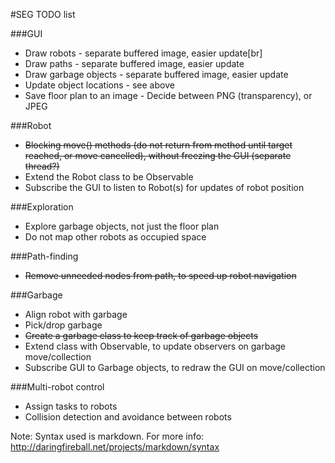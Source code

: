 #SEG TODO list

###GUI

+ Draw robots - separate buffered image, easier update[br]
+ Draw paths - separate buffered image, easier update
+ Draw garbage objects - separate buffered image, easier update
+ Update object locations - see above
+ Save floor plan to an image - Decide between PNG (transparency), or JPEG

###Robot

+ ~~Blocking move() methods (do not return from method until target reached, or move cancelled), without freezing the GUI (separate thread?)~~
+ Extend the Robot class to be Observable
+ Subscribe the GUI to listen to Robot(s) for updates of robot position

###Exploration

+ Explore garbage objects, not just the floor plan
+ Do not map other robots as occupied space

###Path-finding

+ ~~Remove unneeded nodes from path, to speed up robot navigation~~

###Garbage

+ Align robot with garbage
+ Pick/drop garbage
+ ~~Create a garbage class to keep track of garbage objects~~
+ Extend class with Observable, to update observers on garbage move/collection
+ Subscribe GUI to Garbage objects, to redraw the GUI on move/collection

###Multi-robot control

+ Assign tasks to robots
+ Collision detection and avoidance between robots


Note: Syntax used is markdown. For more info: http://daringfireball.net/projects/markdown/syntax
